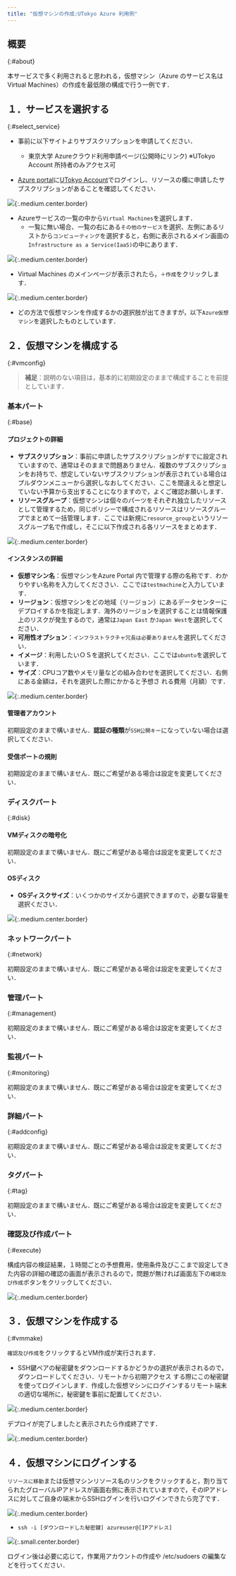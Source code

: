 ```yaml
---
title: "仮想マシンの作成:UTokyo Azure 利用例"
---
```


## 概要
{:#about}

本サービスで多く利用されると思われる，仮想マシン（Azure のサービス名はVirtual Machines）の作成を最低限の構成で行う一例です．

## １．サービスを選択する
{:#select_service}

- 事前に以下サイトよりサブスクリプションを申請してください．
  - 東京大学 Azureクラウド利用申請ページ(公開時にリンク) ※UTokyo Account 所持者のみアクセス可

- [Azure portal](https://potral.azure.com/)に[UTokyo Account](/utokyo_account)でログインし、リソースの欄に申請したサブスクリプションがあることを確認してください．

![](img/01_login.png){:.medium.center.border}

- Azureサービスの一覧の中から`Virtual Machines`を選択します．
    - 一覧に無い場合、一覧の右にある`その他のサービス`を選択、左側にあるリストから`コンピューティング`を選択すると，右側に表示されるメイン画面の`Infrastructure as a Service(IaaS)`の中にあります．

![](img/02_selectvm.png){:.medium.center.border}

- Virtual Machines のメインページが表示されたら，`＋作成`をクリックします．

![](img/03_start.png){:.medium.center.border}

- どの方法で仮想マシンを作成するかの選択肢が出てきますが，以下`Azure仮想マシン`を選択したものとしています．

## ２．仮想マシンを構成する
{:#vmconfig}

> **補足**：説明のない項目は，基本的に初期設定のままで構成することを前提としています．

### 基本パート
{:#base}

#### プロジェクトの詳細

- **サブスクリプション**：事前に申請したサブスクリプションがすでに設定されていますので、通常はそのままで問題ありません．複数のサブスクリプションをお持ちで、想定していないサブスクリプションが表示されている場合はプルダウンメニューから選択しなおしてください．ここを間違えると想定していない予算から支出することになりますので，よくご確認お願いします．
- **リソースグループ**：仮想マシンは個々のパーツをそれぞれ独立したリソースとして管理するため，同じポリシーで構成されるリソースはリソースグループでまとめて一括管理します．ここでは新規に`resource_group`というリソースグループ名で作成し，そこに以下作成される各リソースをまとめます．

![](img/04_base1.png){:.medium.center.border}

#### インスタンスの詳細

- **仮想マシン名**：仮想マシンをAzure Portal 内で管理する際の名称です．わかりやすい名称を入力してくだささい．ここでは`testmachine`と入力しています．
- **リージョン**：仮想マシンをどの地域（リージョン）にあるデータセンターにデプロイするかを指定します．海外のリージョンを選択することは情報保護上のリスクが発生するので，通常は`Japan East` か`Japan West`を選択してください．
- **可用性オプション**：`インフラストラクチャ冗長は必要ありません`を選択してください．
- **イメージ**：利用したいＯＳを選択してください．ここでは`ubuntu`を選択しています．
- **サイズ**：CPUコア数やメモリ量などの組み合わせを選択してください．右側にある金額は，それを選択した際にかかると予想さ れる費用（月額）です．

![](img/05_base2.png){:.medium.center.border}

#### 管理者アカウント

初期設定のままで構いません．**認証の種類**が`SSH公開キー`になっていない場合は選択してください．

#### 受信ポートの規則

初期設定のままで構いません．既にご希望がある場合は設定を変更してください．

### ディスクパート
{:#disk}

#### VMディスクの暗号化

初期設定のままで構いません．既にご希望がある場合は設定を変更してください．

#### OSディスク

- **OSディスクサイズ**：いくつかのサイズから選択できますので，必要な容量を選択ください．

![](img/06_osdisk.png){:.medium.center.border}

### ネットワークパート
{:#network}

初期設定のままで構いません．既にご希望がある場合は設定を変更してください．

### 管理パート
{:#management}

初期設定のままで構いません．既にご希望がある場合は設定を変更してください．

### 監視パート
{:#monitoring}

初期設定のままで構いません．既にご希望がある場合は設定を変更してください．

### 詳細パート
{:#addconfig}

初期設定のままで構いません．既にご希望がある場合は設定を変更してください．

### タグパート
{:#tag}

初期設定のままで構いません．既にご希望がある場合は設定を変更してください．

### 確認及び作成パート
{:#execute}

構成内容の検証結果，１時間ごとの予想費用，使用条件及びここまで設定してきた内容の詳細の確認の画面が表示されるので，問題が無ければ画面左下の`確認及び作成`ボタンをクリックしてください．

![](img/07_confirm1.png){:.medium.center.border}

## ３．仮想マシンを作成する
{:#vmmake}

`確認及び作成`をクリックするとVM作成が実行されます．

- SSH鍵ペアの秘密鍵をダウンロードするかどうかの選択が表示されるので，ダウンロードしてください．リモートから初期アクセス する際にこの秘密鍵を使ってログインします．作成した仮想マシンにログインするリモート端末の適切な場所に，秘密鍵を事前に配置してください．

![](img/08_sshkey.png){:.medium.center.border}

デプロイが完了しましたと表示されたら作成終了です．

![](img/09_complete.png){:.medium.center.border}

## ４．仮想マシンにログインする

`リソースに移動`または仮想マシンリソース名のリンクをクリックすると，割り当てられたグローバルIPアドレスが画面右側に表示されていますので，そのIPアドレスに対してご自身の端末からSSHログインを行いログインできたら完了です．

![](img/11_ipaddress.png){:.medium.center.border}

  - `ssh -i [ダウンロードした秘密鍵] azureuser@[IPアドレス]`

![](img/12_sshlogin.png){:.small.center.border}

ログイン後は必要に応じて，作業用アカウントの作成や /etc/sudoers の編集などを行ってください．
